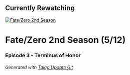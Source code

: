 ﻿
## Currently Rewatching

[![Fate/Zero 2nd Season](https://s4.anilist.co/file/anilistcdn/media/anime/cover/medium/nx11741-Twb6iJx77FFV.jpg)](https://anilist.co/anime/11741)

# Fate/Zero 2nd Season (5/12)

### Episode 3 - Terminus of Honor

###### *Generated with [Taiga Update Git](https://github.com/nike4613/taiga-update-git)*